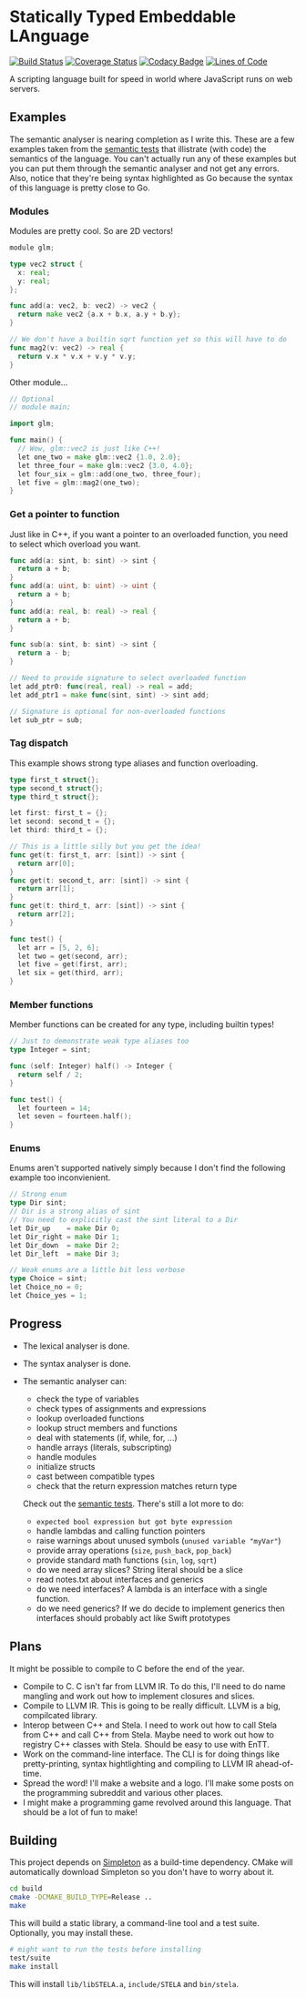 # Statically Typed Embeddable LAnguage

[![Build Status](https://travis-ci.org/Kerndog73/STELA.svg?branch=master)](https://travis-ci.org/Kerndog73/STELA) [![Coverage Status](https://coveralls.io/repos/github/Kerndog73/STELA/badge.svg?branch=master)](https://coveralls.io/github/Kerndog73/STELA?branch=master) [![Codacy Badge](https://api.codacy.com/project/badge/Grade/9a5be676e21c47c09c0ee3aed1e65bd5)](https://www.codacy.com/app/kerndog73/STELA?utm_source=github.com&amp;utm_medium=referral&amp;utm_content=Kerndog73/STELA&amp;utm_campaign=Badge_Grade) [![Lines of Code](https://tokei.rs/b1/github/Kerndog73/STELA)](https://github.com/Aaronepower/tokei)

A scripting language built for speed in world where JavaScript runs on web servers.

## Examples

The semantic analyser is nearing completion as I write this. These are a few examples taken from the [semantic tests](test/src/semantics.cpp) that illistrate (with code) the semantics of the language. You can't actually run any of these examples but you can put them through the semantic analyser and not get any errors. Also, notice that they're being syntax highlighted as Go because the syntax of this language is pretty close to Go.

### Modules

Modules are pretty cool. So are 2D vectors!

```go
module glm;

type vec2 struct {
  x: real;
  y: real;
};

func add(a: vec2, b: vec2) -> vec2 {
  return make vec2 {a.x + b.x, a.y + b.y};
}

// We don't have a builtin sqrt function yet so this will have to do
func mag2(v: vec2) -> real {
  return v.x * v.x + v.y * v.y;
}
```

Other module...

```go
// Optional
// module main;

import glm;

func main() {
  // Wow, glm::vec2 is just like C++!
  let one_two = make glm::vec2 {1.0, 2.0};
  let three_four = make glm::vec2 {3.0, 4.0};
  let four_six = glm::add(one_two, three_four);
  let five = glm::mag2(one_two);
}
```

### Get a pointer to function

Just like in C++, if you want a pointer to an overloaded function, you need to select which overload you want.

```go
func add(a: sint, b: sint) -> sint {
  return a + b;
}
func add(a: uint, b: uint) -> uint {
  return a + b;
}
func add(a: real, b: real) -> real {
  return a + b;
}

func sub(a: sint, b: sint) -> sint {
  return a - b;
}

// Need to provide signature to select overloaded function
let add_ptr0: func(real, real) -> real = add;
let add_ptr1 = make func(sint, sint) -> sint add;

// Signature is optional for non-overloaded functions
let sub_ptr = sub;
```

### Tag dispatch

This example shows strong type aliases and function overloading.

```go
type first_t struct{};
type second_t struct{};
type third_t struct{};

let first: first_t = {};
let second: second_t = {};
let third: third_t = {};

// This is a little silly but you get the idea!
func get(t: first_t, arr: [sint]) -> sint {
  return arr[0];
}
func get(t: second_t, arr: [sint]) -> sint {
  return arr[1];
}
func get(t: third_t, arr: [sint]) -> sint {
  return arr[2];
}

func test() {
  let arr = [5, 2, 6];
  let two = get(second, arr);
  let five = get(first, arr);
  let six = get(third, arr);
}
```

### Member functions

Member functions can be created for any type, including builtin types!

```go
// Just to demonstrate weak type aliases too
type Integer = sint;

func (self: Integer) half() -> Integer {
  return self / 2;
}

func test() {
  let fourteen = 14;
  let seven = fourteen.half();
}
```

### Enums

Enums aren't supported natively simply because I don't find the following example too inconvienient.

```go
// Strong enum
type Dir sint;
// Dir is a strong alias of sint
// You need to explicitly cast the sint literal to a Dir
let Dir_up    = make Dir 0;
let Dir_right = make Dir 1;
let Dir_down  = make Dir 2;
let Dir_left  = make Dir 3;

// Weak enums are a little bit less verbose
type Choice = sint;
let Choice_no = 0;
let Choice_yes = 1;
```

## Progress
 * The lexical analyser is done.
 * The syntax analyser is done.
 * The semantic analyser can:
   * check the type of variables
   * check types of assignments and expressions
   * lookup overloaded functions
   * lookup struct members and functions
   * deal with statements (if, while, for, ...)
   * handle arrays (literals, subscripting)
   * handle modules
   * initialize structs
   * cast between compatible types
   * check that the return expression matches return type
    
   Check out the [semantic tests](test/src/semantics.cpp). There's still a lot more to do:
    
   * `expected bool expression but got byte expression`
   * handle lambdas and calling function pointers
   * raise warnings about unused symbols (`unused variable "myVar"`)
   * provide array operations (`size`, `push_back`, `pop_back`)
   * provide standard math functions (`sin`, `log`, `sqrt`)
   * do we need array slices? String literal should be a slice
   * read notes.txt about interfaces and generics
   * do we need interfaces? A lambda is an interface with a single function.
   * do we need generics? If we do decide to implement generics then interfaces should probably act like Swift prototypes

## Plans

It might be possible to compile to C before the end of the year.

 * Compile to C. C isn't far from LLVM IR. To do this, I'll need to do name mangling and work out how to implement closures and slices.
 * Compile to LLVM IR. This is going to be really difficult. LLVM is a big, compilcated library.
 * Interop between C++ and Stela. I need to work out how to call Stela from C++ and call C++ from Stela. Maybe need to work out how to registry C++ classes with Stela. Should be easy to use with EnTT.
 * Work on the command-line interface. The CLI is for doing things like pretty-printing, syntax hightlighting and compiling to LLVM IR ahead-of-time.
 * Spread the word! I'll make a website and a logo. I'll make some posts on the programming subreddit and various other places. 
 * I might make a programming game revolved around this language. That should be a lot of fun to make!

## Building

This project depends on [Simpleton](https://github.com/Kerndog73/Simpleton-Engine) as a build-time dependency. CMake will automatically download Simpleton so you don't have to worry about it.

```bash
cd build
cmake -DCMAKE_BUILD_TYPE=Release ..
make
```

This will build a static library, a command-line tool and a test suite. Optionally, you may install these.

```bash
# might want to run the tests before installing
test/suite
make install
```

This will install `lib/libSTELA.a`, `include/STELA` and `bin/stela`.
